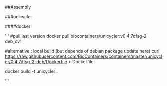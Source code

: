 ##Assembly

###unicycler

####docker

'''
#pull last version
docker pull biocontainers/unicycler:v0.4.7dfsg-2-deb_cv1




#alternative : local build (but depends of debian package update  here)
curl https://raw.githubusercontent.com/BioContainers/containers/master/unicycler/0.4.7dfsg-2-deb/Dockerfile > Dockerfile

docker build -t unicycler .



'''








